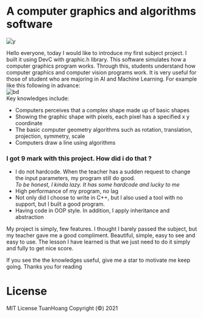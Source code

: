 # A computer graphics and algorithms software  

![y](https://user-images.githubusercontent.com/86332370/142972501-b48d4257-53a3-42aa-b16a-40c2f6289ab3.gif)  
 
Hello everyone, today I would like to introduce my first subject project. I built it using DevC with graphic.h library. This software simulates how a computer graphics program works. Through this, students understand how computer graphics and computer vision programs work. It is very useful for those of student who are majoring in AI and Machine Learning. For example like this following in advance:  
![bd](https://user-images.githubusercontent.com/86332370/142972309-d543dd27-48cd-4191-a7b9-3b941675bb76.gif)  
Key knowledges include:  
- Computers perceives that a complex shape made up of basic shapes
- Showing the graphic shape with pixels, each pixel has a specified x y coordinate
- The basic computer geometry algorithms such as rotation, translation, projection, symmetry, scale
- Computers draw a line using algorithms


### I got 9 mark with this project. How did i do that ?  
+ I do not hardcode. When the teacher has a sudden request to change the input parameters, my program still do good.  
*To be honest, I kinda lazy. It has some hardcode and lucky to me*    
+ High performance of my program, no lag
+ Not only did I choose to write in C++, but I also used a tool with no support, but I built a good program.
+ Having code in OOP style. In addition, I apply inheritance and abstraction 

My project is simply, few features. I thought I barely passed the subject, but my teacher gave me a good compliment. Beautiful, simple, easy to see and easy to use. The lesson I have learned is that we just need to do it simply and fully to get nice score.

If you see the the knowledges useful, give me a star to motivate me keep going. Thanks you for reading    

# License
MIT License TuanHoang Copyright (©) 2021  
